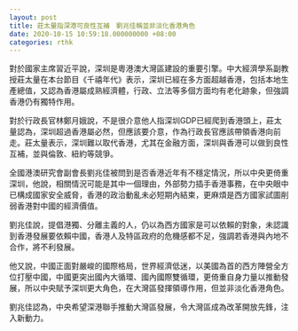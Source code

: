 ```yaml
---
layout: post
title: 莊太量指深港可良性互補　劉兆佳稱並非淡化香港角色
date: 2020-10-15 10:59:18.000000000 +08:00
categories: rthk
---
```


對於國家主席習近平說，深圳是粵港澳大灣區建設的重要引擎。中大經濟學系副教授莊太量在本台節目《千禧年代》表示，深圳已經在多方面超越香港，包括本地生產總值，又認為香港屬成熟經濟體，行政、立法等多個方面均有老化跡象，但強調香港仍有獨特作用。

對於行政長官林鄭月娥說，不是很介意他人指深圳GDP已經爬到香港頭上，莊太量認為，深圳超過香港屬必然，但應該要介意，作為行政長官應該帶領香港向前走。莊太量表示，深圳難以取代香港，尤其在金融方面，深圳與香港可以做到良性互補，並與倫敦、紐約等競爭。

全國港澳研究會副會長劉兆佳被問到是否香港近年有不穩定情況，所以中央更倚重深圳，他說，相關情況可能是其中一個理由，外部勢力插手香港事務，在中央眼中已構成國家安全威脅，香港的政治動亂未必短期內結束，更麻煩是西方國家試圖削弱香港對中國的經濟價值。

劉兆佳說，提倡港獨、分離主義的人，仍以為西方國家是可以依賴的對象，未認識到香港發展要依賴中國，香港人及特區政府的危機感都不足，強調若香港與內地不合作，將不利發展。

他又說，中國正面對嚴峻的國際格局，世界經濟低迷，以美國為首的西方陣營全方位打壓中國，中國更突出國內大循環、國內國際雙循環，更倚重自身力量以推動發展，所以中央賦予深圳更大角色，在大灣區發揮領導作用，但並非淡化香港角色。

劉兆佳認為，中央希望深港聯手推動大灣區發展，令大灣區成為改革開放先鋒，注入新動力。
